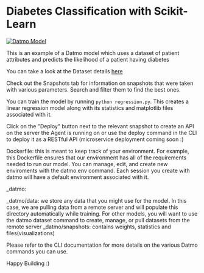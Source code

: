 # Diabetes Classification with Scikit-Learn

[![Datmo Model](https://beta.datmo.io/shabazp/diabetes-classification/badge.svg)](http://beta.datmo.io/shabazp/diabetes-classification)

This is an example of a Datmo model which uses a dataset of patient attributes and predicts the likelihood of a patient having diabetes

You can take a look at the Dataset details [here](http://scikit-learn.org/stable/datasets/index.html#diabetes-dataset)

Check out the Snapshots tab for information on snapshots that were taken with various parameters. Search and filter them to find the best ones.

You can train the model by running `python regression.py`. This creates a linear regression model along with its statistics and matplotlib files associated with it. 

Click on the "Deploy" button next to the relevant snapshot to create an API on the server the Agent is running on or use the deploy command in the CLI to deploy it as a RESTful API (microservice deployment coming soon :)

Dockerfile: this is meant to keep track of your environment. For example, this Dockerfile ensures that our environment has all of the requirements needed to run our model. You can manage, edit, and create new enviroments with the datmo env command. Each session you create with datmo will have a default environment associated with it.

_datmo:

_datmo/data: we store any data that you might use for the model. In this case, we are pulling data from a remote server and will populate this directory automatically while training. For other models, you will want to use the datmo dataset command to create, manage, or pull datasets from the remote server
_datmo/snapshots: contains weights, statistics and files(visualizations) 

Please refer to the CLI documentation for more details on the various Datmo commands you can use.

Happy Building :)

